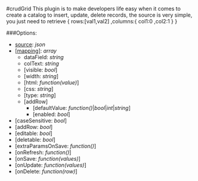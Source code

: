 #crudGrid
This plugin is to make developers life easy when it comes to create a catalog to insert, update, delete records, the source is very simple, you just need to retrieve 
{
  rows:[val1,val2]
  ,columns:{
            col1:0
            ,col2:1
            }
  }



###Options:

- [source](https://jsfiddle.net/fabyyiola/mfjq6dce/4/): *json*
- [[mapping]](https://jsfiddle.net/fabyyiola/tvcLh3an/10/): *array*
  - dataField: *string*
  - colText: *string*
  - [visible: *bool*]
  - [width: *string*]
  - [html: *function(value)*]
  - [css: *string*]
  - [type: *string*]
  -  [addRow]
     - [defaultValue: *function()*|*bool*|*int*|*string*]
     - [enabled: *bool*]
- [caseSensitive: *bool*]
- [addRow: *bool*]
- [editable: *bool*]
- [deletable: *bool*]
- [extraParamsOnSave: *function()*]
- [onRefresh: *function()*]
- [onSave: *function(values)*]
- [onUpdate: *function(values)*]
- [onDelete: *function(row)*]
  
